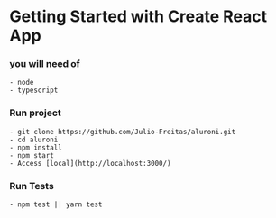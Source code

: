 # Getting Started with Create React App

### you will need of
    - node
    - typescript
 ### Run project 
    - git clone https://github.com/Julio-Freitas/aluroni.git
    - cd aluroni
    - npm install
    - npm start
    - Access [local](http://localhost:3000/)

   ### Run Tests
    - npm test || yarn test
